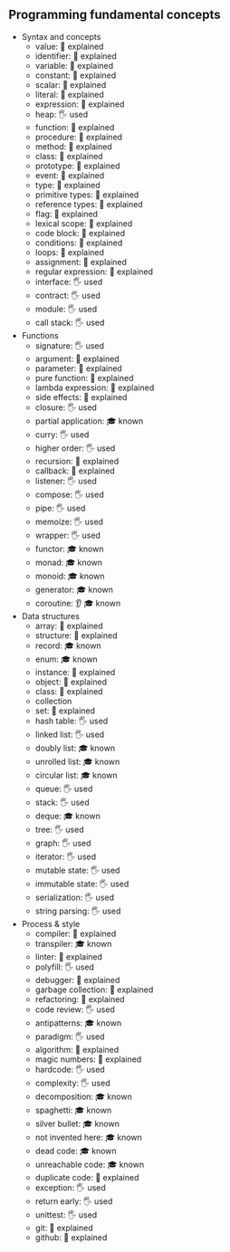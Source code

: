 ## Programming fundamental concepts

- Syntax and concepts
  - value: 🙋 explained
  - identifier: 🙋 explained
  - variable: 🙋 explained
  - constant: 🙋 explained
  - scalar: 🙋 explained
  - literal: 🙋 explained
  - expression: 🙋 explained
  - heap: 🖐️ used
  - function: 🙋 explained
  - procedure: 🙋 explained
  - method: 🙋 explained
  - class: 🙋 explained
  - prototype: 🙋 explained
  - event: 🙋 explained
  - type: 🙋 explained
  - primitive types: 🙋 explained
  - reference types: 🙋 explained
  - flag: 🙋 explained
  - lexical scope: 🙋 explained
  - code block: 🙋 explained
  - conditions: 🙋 explained
  - loops: 🙋 explained
  - assignment: 🙋 explained
  - regular expression: 🙋 explained
  - interface: 🖐️ used
  - contract: 🖐️ used
  - module: 🖐️ used
  - call stack: 🖐️ used
- Functions
  - signature: 🖐️ used
  - argument: 🙋 explained
  - parameter: 🙋 explained
  - pure function: 🙋 explained
  - lambda expression: 🙋 explained
  - side effects: 🙋 explained
  - closure: 🖐️ used
  - partial application: 🎓 known
  - curry: 🖐️ used
  - higher order: 🖐️ used
  - recursion: 🙋 explained
  - callback: 🙋 explained
  - listener: 🖐️ used
  - compose: 🖐️ used
  - pipe: 🖐️ used
  - memoize: 🖐️ used
  - wrapper: 🖐️ used
  - functor: 🎓 known
  - monad: 🎓 known
  - monoid: 🎓 known
  - generator: 🎓 known
  - coroutine: 👂 🎓 known
- Data structures
  - array: 🙋 explained
  - structure: 🙋 explained
  - record: 🎓 known
  - enum: 🎓 known
  - instance: 🙋 explained
  - object: 🙋 explained
  - class: 🙋 explained
  - collection
  - set: 🙋 explained
  - hash table: 🖐️ used
  - linked list: 🖐️ used
  - doubly list: 🎓 known
  - unrolled list: 🎓 known
  - circular list: 🎓 known
  - queue: 🖐️ used
  - stack: 🖐️ used
  - deque: 🎓 known
  - tree: 🖐️ used
  - graph: 🖐️ used
  - iterator: 🖐️ used
  - mutable state: 🖐️ used
  - immutable state: 🖐️ used
  - serialization: 🖐️ used
  - string parsing: 🖐️ used
- Process & style
  - compiler: 🙋 explained
  - transpiler: 🎓 known
  - linter: 🙋 explained
  - polyfill: 🖐️ used
  - debugger: 🙋 explained
  - garbage collection: 🙋 explained
  - refactoring: 🙋 explained
  - code review: 🖐️ used
  - antipatterns: 🎓 known
  - paradigm: 🖐️ used
  - algorithm: 🙋 explained
  - magic numbers: 🙋 explained
  - hardcode: 🖐️ used
  - complexity: 🖐️ used
  - decomposition: 🎓 known
  - spaghetti: 🎓 known
  - silver bullet: 🎓 known
  - not invented here: 🎓 known
  - dead code: 🎓 known
  - unreachable code: 🎓 known
  - duplicate code: 🙋 explained
  - exception: 🖐️ used
  - return early: 🖐️ used
  - unittest: 🖐️ used
  - git: 🙋 explained
  - github: 🙋 explained
